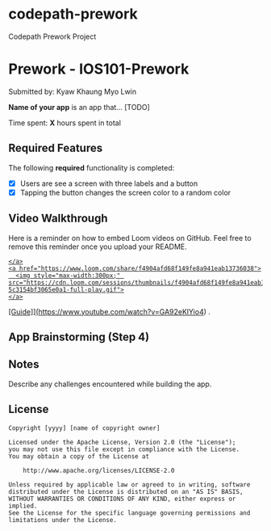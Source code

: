 # codepath-prework
Codepath Prework Project

# Prework - IOS101-Prework

Submitted by: Kyaw Khaung Myo Lwin

**Name of your app** is an app that... [TODO] 

Time spent: **X** hours spent in total

## Required Features

The following **required** functionality is completed:

- [x] Users are see a screen with three labels and a button
- [x] Tapping the button changes the screen color to a random color
 
## Video Walkthrough

Here is a reminder on how to embed Loom videos on GitHub. Feel free to remove this reminder once you upload your README. 

<div>
    <a href="https://www.loom.com/share/f4904afd68f149fe8a941eab13736038">
      
    </a>
    <a href="https://www.loom.com/share/f4904afd68f149fe8a941eab13736038">
      <img style="max-width:300px;" src="https://cdn.loom.com/sessions/thumbnails/f4904afd68f149fe8a941eab13736038-5c3154bf3065e0a1-full-play.gif">
    </a>
  </div>

[Guide]](https://www.youtube.com/watch?v=GA92eKlYio4) .

## App Brainstorming (Step 4)

## Notes

Describe any challenges encountered while building the app.

## License

    Copyright [yyyy] [name of copyright owner]

    Licensed under the Apache License, Version 2.0 (the "License");
    you may not use this file except in compliance with the License.
    You may obtain a copy of the License at

        http://www.apache.org/licenses/LICENSE-2.0

    Unless required by applicable law or agreed to in writing, software
    distributed under the License is distributed on an "AS IS" BASIS,
    WITHOUT WARRANTIES OR CONDITIONS OF ANY KIND, either express or implied.
    See the License for the specific language governing permissions and
    limitations under the License.
